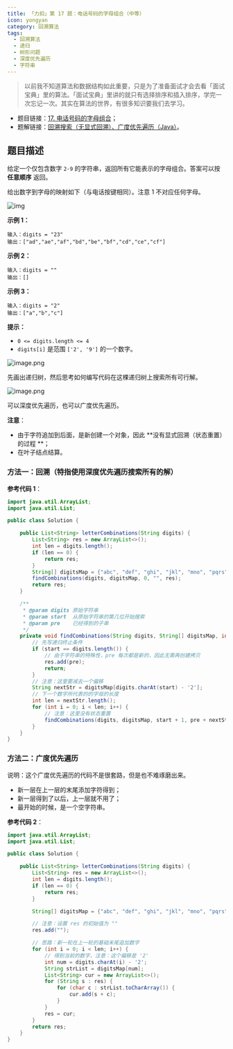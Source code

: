 ```yaml
---
title: 「力扣」第 17 题：电话号码的字母组合（中等）
icon: yongyan
category: 回溯算法
tags:
  - 回溯算法
  - 递归
  - 树形问题
  - 深度优先遍历
  - 字符串
---
```


> 以前我不知道算法和数据结构如此重要，只是为了准备面试才会去看「面试宝典」里的算法。「面试宝典」里讲的就只有选择排序和插入排序，学完一次忘记一次。其实在算法的世界，有很多知识要我们去学习。

+ 题目链接：[17. 电话号码的字母组合](https://leetcode-cn.com/problems/letter-combinations-of-a-phone-number/)；
+ 题解链接：[回溯搜索（无显式回溯）、广度优先遍历（Java）](https://leetcode-cn.com/problems/letter-combinations-of-a-phone-number/solution/hui-su-sou-suo-wu-xian-shi-hui-su-yan-du-you-xian-/)。

## 题目描述

给定一个仅包含数字 `2-9` 的字符串，返回所有它能表示的字母组合。答案可以按 **任意顺序** 返回。

给出数字到字母的映射如下（与电话按键相同）。注意 1 不对应任何字母。

![img](https://assets.leetcode-cn.com/aliyun-lc-upload/uploads/2021/11/09/200px-telephone-keypad2svg.png)

**示例 1：**

```
输入：digits = "23"
输出：["ad","ae","af","bd","be","bf","cd","ce","cf"]
```

**示例 2：**

```
输入：digits = ""
输出：[]
```

**示例 3：**

```
输入：digits = "2"
输出：["a","b","c"]
```

 

**提示：**

- `0 <= digits.length <= 4`
- `digits[i]` 是范围 `['2', '9']` 的一个数字。



![image.png](https://pic.leetcode-cn.com/1603521238-wPCUhU-image.png)


先画出递归树，然后思考如何编写代码在这棵递归树上搜索所有可行解。

![image.png](https://pic.leetcode-cn.com/6220273b46ef1b045af3cedba43216b1e4d4a9172a7d477e8553a0a7f3dea5c5-image.png)

可以深度优先遍历，也可以广度优先遍历。

**注意**：

+ 由于字符追加到后面，是新创建一个对象，因此 **没有显式回溯（状态重置）的过程 **；
+ 在叶子结点结算。


### 方法一：回溯（特指使用深度优先遍历搜索所有的解）

**参考代码 1**：

```Java []
import java.util.ArrayList;
import java.util.List;

public class Solution {

    public List<String> letterCombinations(String digits) {
        List<String> res = new ArrayList<>();
        int len = digits.length();
        if (len == 0) {
            return res;
        }
        String[] digitsMap = {"abc", "def", "ghi", "jkl", "mno", "pqrs", "tuv", "wxyz"};
        findCombinations(digits, digitsMap, 0, "", res);
        return res;
    }

    /**
     * @param digits 原始字符串
     * @param start  从原始字符串的第几位开始搜索
     * @param pre    已经得到的子串
     */
    private void findCombinations(String digits, String[] digitsMap, int start, String pre, List<String> res) {
        // 先写递归终止条件
        if (start == digits.length()) {
            // 由于字符串的特殊性，pre 每次都是新的，因此无需再创建拷贝
            res.add(pre);
            return;
        }
        // 注意：这里要减去一个偏移
        String nextStr = digitsMap[digits.charAt(start) - '2'];
        // 下一个数字所代表的的字母的长度
        int len = nextStr.length();
        for (int i = 0; i < len; i++) {
            // 注意：这里没有状态重置
            findCombinations(digits, digitsMap, start + 1, pre + nextStr.charAt(i), res);
        }
    }
}
```
### 方法二：广度优先遍历

说明：这个广度优先遍历的代码不是很套路，但是也不难琢磨出来。

+ 新一层在上一层的末尾添加字符得到；
+ 新一层得到了以后，上一层就不用了；
+ 最开始的时候，是一个空字符串。

**参考代码 2**：

```Java []
import java.util.ArrayList;
import java.util.List;

public class Solution {

    public List<String> letterCombinations(String digits) {
        List<String> res = new ArrayList<>();
        int len = digits.length();
        if (len == 0) {
            return res;
        }

        String[] digitsMap = {"abc", "def", "ghi", "jkl", "mno", "pqrs", "tuv", "wxyz"};

        // 注意：设置 res 的初始值为 ""
        res.add("");

        // 思路：新一轮在上一轮的基础末尾追加数字
        for (int i = 0; i < len; i++) {
            // 得到当前的数字，注意：这个偏移是 '2'
            int num = digits.charAt(i) - '2';
            String strList = digitsMap[num];
            List<String> cur = new ArrayList<>();
            for (String s : res) {
                for (char c : strList.toCharArray()) {
                    cur.add(s + c);
                }
            }
            res = cur;
        }
        return res;
    }
}
```

